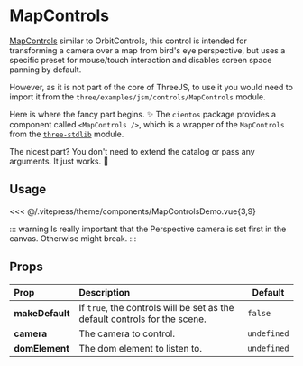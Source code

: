 # MapControls

<DocsDemo>
  <MapControlsDemo />
</DocsDemo>

[MapControls](https://threejs.org/docs/index.html?q=controls#examples/en/controls/MapControls) similar to OrbitControls, this control is intended for transforming a camera over a map from bird's eye perspective, but uses a specific preset for mouse/touch interaction and disables screen space panning by default.

However, as it is not part of the core of ThreeJS, to use it you would need to import it from the `three/examples/jsm/controls/MapControls` module.

Here is where the fancy part begins. ✨
The `cientos` package provides a component called `<MapControls />`, which is a wrapper of the `MapControls` from the [`three-stdlib`](https://github.com/pmndrs/three-stdlib) module.

The nicest part? You don't need to extend the catalog or pass any arguments.
It just works. 💯

## Usage

<<< @/.vitepress/theme/components/MapControlsDemo.vue{3,9}

::: warning
Is really important that the Perspective camera is set first in the canvas. Otherwise might break.
:::

## Props

| Prop              | Description                                                                                                      | Default     |
| :---------------- | :--------------------------------------------------------------------------------------------------------------- | ----------- |
| **makeDefault**   | If `true`, the controls will be set as the default controls for the scene.                                       | `false`     |
| **camera**        | The camera to control.                                                                                           | `undefined` |
| **domElement**    | The dom element to listen to.                                                                                    | `undefined` |
